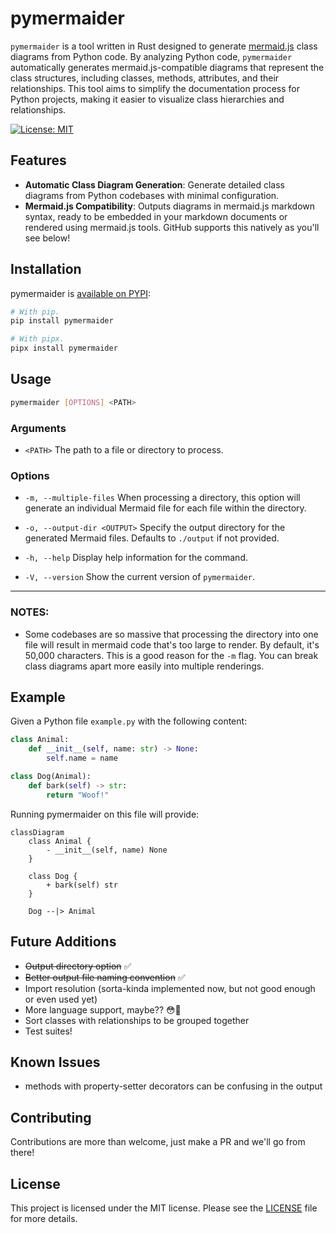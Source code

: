 # pymermaider

`pymermaider` is a tool written in Rust designed to generate [mermaid.js](https://github.com/mermaid-js/mermaid) class diagrams from Python code. By analyzing Python code, `pymermaider` automatically generates mermaid.js-compatible diagrams that represent the class structures, including classes, methods, attributes, and their relationships. This tool aims to simplify the documentation process for Python projects, making it easier to visualize class hierarchies and relationships.

[![License: MIT](https://img.shields.io/badge/License-MIT-green.svg)](https://opensource.org/licenses/MIT)

## Features

- **Automatic Class Diagram Generation**: Generate detailed class diagrams from Python codebases with minimal configuration.
- **Mermaid.js Compatibility**: Outputs diagrams in mermaid.js markdown syntax, ready to be embedded in your markdown documents or rendered using mermaid.js tools. GitHub supports this natively as you'll see below!

## Installation

pymermaider is [available on PYPI](https://pypi.org/project/pymermaider/):

```bash
# With pip.
pip install pymermaider

# With pipx.
pipx install pymermaider
```

## Usage

```bash
pymermaider [OPTIONS] <PATH>
```

### Arguments

- `<PATH>`
  The path to a file or directory to process.

### Options

- `-m, --multiple-files`
  When processing a directory, this option will generate an individual Mermaid file for each file within the directory.

- `-o, --output-dir <OUTPUT>`
  Specify the output directory for the generated Mermaid files. Defaults to `./output` if not provided.

- `-h, --help`
  Display help information for the command.

- `-V, --version`
  Show the current version of `pymermaider`.

---

### NOTES:

- Some codebases are so massive that processing the directory into one file will result in mermaid code that's too large to render. By default, it's 50,000 characters. This is a good reason for the `-m` flag. You can break class diagrams apart more easily into multiple renderings.

## Example

Given a Python file `example.py` with the following content:

```python
class Animal:
    def __init__(self, name: str) -> None:
        self.name = name

class Dog(Animal):
    def bark(self) -> str:
        return "Woof!"
```

Running pymermaider on this file will provide:

```mermaid
classDiagram
    class Animal {
        - __init__(self, name) None
    }

    class Dog {
        + bark(self) str
    }

    Dog --|> Animal
```

## Future Additions

- ~~Output directory option~~ ✅
- ~~Better output file naming convention~~ ✅
- Import resolution (sorta-kinda implemented now, but not good enough or even used yet)
- More language support, maybe?? 😳🤔
- Sort classes with relationships to be grouped together
- Test suites!

## Known Issues

- methods with property-setter decorators can be confusing in the output

## Contributing

Contributions are more than welcome, just make a PR and we'll go from there!

## License

This project is licensed under the MIT license. Please see the
[LICENSE](LICENSE) file for more details.
